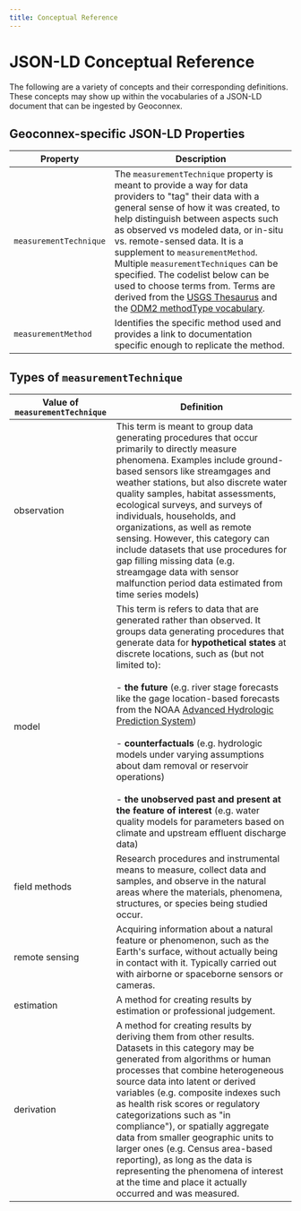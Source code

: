 ```yaml
---
title: Conceptual Reference
---
```


# JSON-LD Conceptual Reference

The following are a variety of concepts and their corresponding definitions. These concepts may show up within the vocabularies of a JSON-LD document that can be ingested by Geoconnex.


## Geoconnex-specific JSON-LD Properties

| Property                | Description                                                                                                                                                                                                                                                                                                                                                                                                                                                                                                                                                                                                                                                                                                                                                                       |
|------------------------|-----------------------------------------------------------------------------------------------------------------------------------------------------------------------------------------------------------------------------------------------------------------------------------------------------------------------------------------------------------------------------------------------------------------------------------------------------------------------------------------------------------------------------------------------------------------------------------------------------------------------------------------------------------------------------------------------------------------------------------------------------------------------------------|
| `measurementTechnique`    | The `measurementTechnique` property is meant to provide a way for data providers to "tag" their data with a general sense of how it was created, to help distinguish between aspects such as observed vs modeled data, or in-situ vs. remote-sensed data. It is a supplement to `measurementMethod`.  Multiple `measurementTechniques` can be specified. The codelist below can be used to choose terms from. Terms are derived from the [USGS Thesaurus](https://apps.usgs.gov/thesaurus/term-simple.php?thcode=2&code=734) and the [ODM2 methodType vocabulary](http://vocabulary.odm2.org/methodtype/).  |
| `measurementMethod` | Identifies the specific method used and provides a link to documentation specific enough to replicate the method.| 

## Types of `measurementTechnique`

| Value of `measurementTechnique`           | Definition                                                                                                                                                                                                                                                                                                                                                                                                                                                                                                                                                                  |
| -------------- | --------------------------------------------------------------------------------------------------------------------------------------------------------------------------------------------------------------------------------------------------------------------------------------------------------------------------------------------------------------------------------------------------------------------------------------------------------------------------------------------------------------------------------------------------------------------------- |
| observation    | This term is meant to group data generating procedures that occur primarily to directly measure phenomena. Examples include ground-based sensors like streamgages and weather stations, but also discrete water quality samples, habitat assessments, ecological surveys, and surveys of individuals, households, and organizations, as well as remote sensing. However, this category can include datasets that use procedures for gap filling missing data (e.g. streamgage data with sensor malfunction period data estimated from time series models)                   |
| model          | This term is refers to data that are generated rather than observed. It groups data generating procedures that generate data for **hypothetical states** at discrete locations, such as (but not limited to):                                                                                                                                                                                                                                                                                                                                                               <br/> <br/> - **the future** (e.g. river stage forecasts like the gage location-based forecasts from the NOAA [Advanced Hydrologic Prediction System](https://water.weather.gov/ahps/forecasts.php))                                                                                                                                                                                                                                                                                                                                                                                  <br/> <br/> - **counterfactuals** (e.g. hydrologic models under varying assumptions about dam removal or reservoir operations)                                                                                                                                                                                                                                                                                                                                                                                                                                                          <br/> <br/> - **the unobserved past and present at the feature of interest** (e.g. water quality models for parameters based on climate and upstream effluent discharge data)                                                                                                                                                                                                                                                                                                                                                                                                           |
| field methods  | Research procedures and instrumental means to measure, collect data and samples, and observe in the natural areas where the materials, phenomena, structures, or species being studied occur.                                                                                                                                                                                                                                                                                                                                                                               |
| remote sensing | Acquiring information about a natural feature or phenomenon, such as the Earth's surface, without actually being in contact with it. Typically carried out with airborne or spaceborne sensors or cameras.                                                                                                                                                                                                                                                                                                                                                                  |
| estimation     | A method for creating results by estimation or professional judgement.                                                                                                                                                                                                                                                                                                                                                                                                                                                                                                      |
| derivation     | A method for creating results by deriving them from other results. Datasets in this category may be generated from algorithms or human processes that combine heterogeneous source data into latent or derived variables (e.g. composite indexes such as health risk scores or regulatory categorizations such as "in compliance"), or spatially aggregate data from smaller geographic units to larger ones (e.g. Census area-based reporting), as long as the data is representing the phenomena of interest at the time and place it actually occurred and was measured. |
